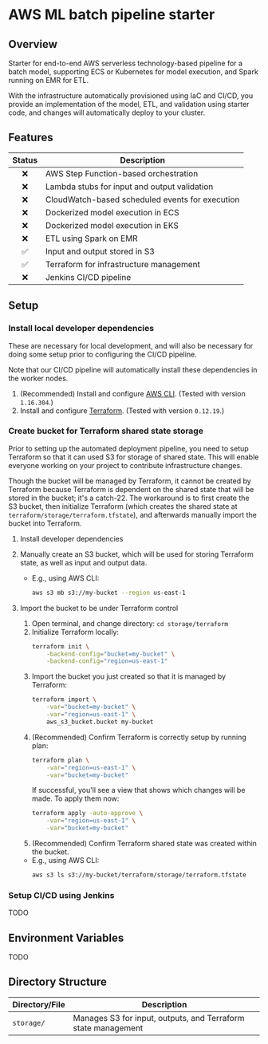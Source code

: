 # AWS ML batch pipeline starter
## Overview

Starter for end-to-end AWS serverless technology-based pipeline for a batch model, supporting ECS or Kubernetes for model execution, and Spark running on EMR for ETL.

With the infrastructure automatically provisioned using IaC and CI/CD, you provide an implementation of the model, ETL, and validation using starter code, and changes will automatically deploy to your cluster.

## Features
| Status | Description |
| :---: | ---|
| :x: | AWS Step Function-based orchestration |
| :x: | Lambda stubs for input and output validation |
| :x: | CloudWatch-based scheduled events for execution |
| :x: | Dockerized model execution in ECS |
| :x: | Dockerized model execution in EKS |
| :x: | ETL using Spark on EMR |
| :white_check_mark: | Input and output stored in S3 |
| :white_check_mark: | Terraform for infrastructure management |
| :x: | Jenkins CI/CD pipeline |

## Setup

### Install local developer dependencies

These are necessary for local development, and will also be necessary for doing some setup prior to configuring the CI/CD pipeline.

Note that our CI/CD pipeline will automatically install these dependencies in the worker nodes.

1. (Recommended) Install and configure [AWS CLI](https://aws.amazon.com/cli/). (Tested with version `1.16.304`.)
1. Install and configure [Terraform](https://www.terraform.io/downloads.html). (Tested with version `0.12.19`.)

### Create bucket for Terraform shared state storage

Prior to setting up the automated deployment pipeline, you need to setup Terraform so that it can used S3 for storage of shared state. This will enable everyone working on your project to contribute infrastructure changes.

Though the bucket will be managed by Terraform, it cannot be created by Terraform because Terraform is dependent on the shared state that will be stored in the bucket; it's a catch-22. The workaround is to first create the S3 bucket, then initialize Terraform (which creates the shared state at `terraform/storage/terraform.tfstate`), and afterwards manually import the bucket into Terraform.

1. Install developer dependencies

1. Manually create an S3 bucket, which will be used for storing Terraform state, as well as input and output data.
    - E.g., using AWS CLI:
      ```sh
      aws s3 mb s3://my-bucket --region us-east-1
      ```
1. Import the bucket to be under Terraform control
    1. Open terminal, and change directory: `cd storage/terraform`
    1. Initialize Terraform locally:
        ```sh
        terraform init \
            -backend-config="bucket=my-bucket" \
            -backend-config="region=us-east-1"
        ```
    1. Import the bucket you just created so that it is managed by Terraform:
        ```sh
        terraform import \
            -var="bucket=my-bucket" \
            -var="region=us-east-1" \
            aws_s3_bucket.bucket my-bucket
        ```
    1. (Recommended) Confirm Terraform is correctly setup by running plan:
        ```sh
        terraform plan \
            -var="region=us-east-1" \
            -var="bucket=my-bucket"
        ```
       If successful, you'll see a view that shows which changes will be made. To apply them now:
        ```sh
        terraform apply -auto-approve \
            -var="region=us-east-1" \
            -var="bucket=my-bucket"
        ```
    1. (Recommended) Confirm Terraform shared state was created within the bucket.
      - E.g., using AWS CLI:
        ```sh
        aws s3 ls s3://my-bucket/terraform/storage/terraform.tfstate
        ```

### Setup CI/CD using Jenkins

TODO

## Environment Variables
TODO

## Directory Structure

| Directory/File| Description |
| --- | --- |
| `storage/` | Manages S3 for input, outputs, and Terraform state management |
